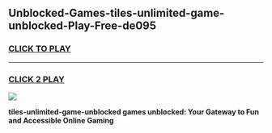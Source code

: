 
## Unblocked-Games-tiles-unlimited-game-unblocked-Play-Free-de095
<h3>
<a href="https://premium76.site?title=tiles-unlimited-game-unblocked&ref=15A">CLICK TO PLAY</a></h3>
<hr>

<h3>
<a href="https://premium76.site?title=tiles-unlimited-game-unblocked&ref=15A">CLICK 2 PLAY</a>
  
</h3>

<a href="https://premium76.site?title=tiles-unlimited-game-unblocked&ref=15A"><img src="https://clearcache.store/games.png"></a>


**tiles-unlimited-game-unblocked games unblocked: Your Gateway to Fun and Accessible Online Gaming**
